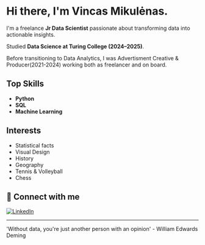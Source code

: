 # Hi there, I'm Vincas Mikulėnas.

I'm a freelance **Jr Data Scientist** passionate about transforming data into actionable insights.

Studied **Data Science at Turing College (2024–2025)**.

Before transitioning to Data Analytics, I was Advertisment Creative & Producer(2021-2024) working both as freelancer and on board.

## Top Skills  
- **Python** 
- **SQL**
- **Machine Learning**

## Interests  
- Statistical facts
- Visual Design
- History
- Geography
- Tennis & Volleyball  
- Chess

## 👔 Connect with me  
[![LinkedIn](https://img.shields.io/badge/LinkedIn-vincasmikulen%20-blue?logo=linkedin&logoColor=white)](https://www.linkedin.com/in/vincas-mikul%C4%97nas-5a1244159/)

---

'Without data, you're just another person with an opinion' - William Edwards Deming
